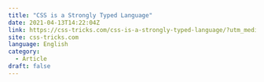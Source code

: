 ```yaml
---
title: "CSS is a Strongly Typed Language"
date: 2021-04-13T14:22:04Z
link: https://css-tricks.com/css-is-a-strongly-typed-language/?utm_medium=RSS&utm_source=news.12bit.vn
site: css-tricks.com
language: English
category:
  - Article
draft: false
---
```

